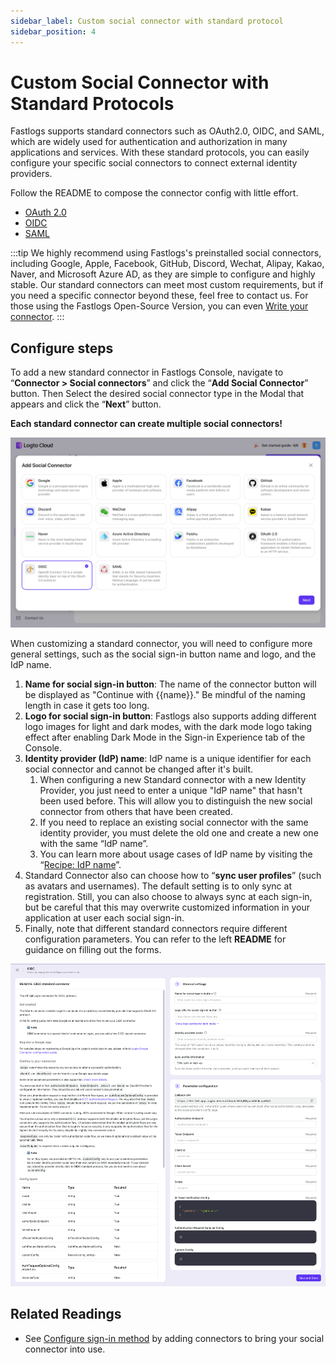 ```yaml
---
sidebar_label: Custom social connector with standard protocol
sidebar_position: 4
---
```


# Custom Social Connector with Standard Protocols

Fastlogs supports standard connectors such as OAuth2.0, OIDC, and SAML, which are widely used for authentication and authorization in many applications and services. With these standard protocols, you can easily configure your specific social connectors to connect external identity providers.

Follow the README to compose the connector config with little effort.

- [OAuth 2.0](https://github.com/fastlogs-docs.khulnasoft.com/fastlogs/tree/master/packages/connectors/connector-oauth2)
- [OIDC](https://github.com/fastlogs-docs.khulnasoft.com/fastlogs/tree/master/packages/connectors/connector-oidc)
- [SAML](https://github.com/fastlogs-docs.khulnasoft.com/fastlogs/tree/master/packages/connectors/connector-saml)

:::tip
We highly recommend using Fastlogs's preinstalled social connectors, including Google, Apple, Facebook, GitHub, Discord, Wechat, Alipay, Kakao, Naver, and Microsoft Azure AD, as they are simple to configure and highly stable.
Our standard connectors can meet most custom requirements, but if you need a specific connector beyond these, feel free to contact us. For those using the Fastlogs Open-Source Version, you can even [Write your connector](../create-your-connector/README.md).
:::

## Configure steps

To add a new standard connector in Fastlogs Console, navigate to “**Connector > Social connectors**” and click the “**Add Social Connector**” button. Then Select the desired social connector type in the Modal that appears and click the “**Next**” button.

**Each standard connector can create multiple social connectors!**

![Add OIDC connector](./assets/configure-add-oidc-connector.png)

When customizing a standard connector, you will need to configure more general settings, such as the social sign-in button name and logo, and the IdP name.

1. **Name for social sign-in button**: The name of the connector button will be displayed as "Continue with {{name}}." Be mindful of the naming length in case it gets too long.
2. **Logo for social sign-in button**: Fastlogs also supports adding different logo images for light and dark modes, with the dark mode logo taking effect after enabling Dark Mode in the Sign-in Experience tab of the Console.
3. **Identity provider (IdP) name**: IdP name is a unique identifier for each social connector and cannot be changed after it's built.
   1. When configuring a new Standard connector with a new Identity Provider, you just need to enter a unique "IdP name" that hasn't been used before. This will allow you to distinguish the new social connector from others that have been created.
   2. If you need to replace an existing social connector with the same identity provider, you must delete the old one and create a new one with the same “IdP name”.
   3. You can learn more about usage cases of IdP name by visiting the “[Recipe: IdP name](../../references/connectors/README.mdx)”.
4. Standard Connector also can choose how to “**sync user profiles**” (such as avatars and usernames). The default setting is to only sync at registration. Still, you can also choose to always sync at each sign-in, but be careful that this may overwrite customized information in your application at user each social sign-in.
5. Finally, note that different standard connectors require different configuration parameters. You can refer to the left **README** for guidance on filling out the forms.

![Configure OIDC connector](./assets/configure-oidc-connector.png)

## Related Readings

- See [Configure sign-in method](../customize-sie/configure-sign-in-methods.mdx) by adding connectors to bring your social connector into use.
